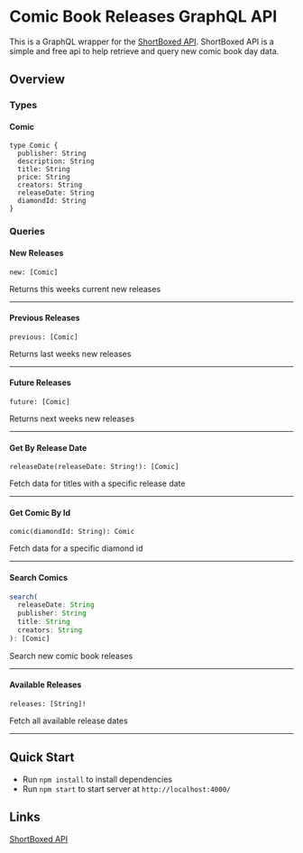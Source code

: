 # Comic Book Releases GraphQL API

This is a GraphQL wrapper for the [ShortBoxed API](https://api.shortboxed.com/). ShortBoxed API is a simple and free api to help retrieve and query new comic book day data.

## Overview

### Types

#### Comic

```
type Comic {
  publisher: String
  description: String
  title: String
  price: String
  creators: String
  releaseDate: String
  diamondId: String
}
```

### Queries

#### New Releases

`new: [Comic]`

Returns this weeks current new releases

---

#### Previous Releases

`previous: [Comic]`

Returns last weeks new releases

---

#### Future Releases

`future: [Comic]`

Returns next weeks new releases

---

#### Get By Release Date

`releaseDate(releaseDate: String!): [Comic]`

Fetch data for titles with a specific release date

---

#### Get Comic By Id

`comic(diamondId: String): Comic`

Fetch data for a specific diamond id

---

#### Search Comics

```js
search(
  releaseDate: String
  publisher: String
  title: String
  creators: String
): [Comic]
```

Search new comic book releases

---

#### Available Releases

`releases: [String]!`

Fetch all available release dates

---

## Quick Start

- Run `npm install` to install dependencies
- Run `npm start` to start server at `http://localhost:4000/`

## Links

[ShortBoxed API](https://api.shortboxed.com/)
